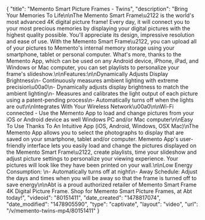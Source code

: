 {
    "title": "Memento Smart Picture Frames - Twins",
    "description": "Bring Your Memories To Life\n\nThe Memento Smart Frame\u2122 is the world's most advanced 4K digital picture frame! Every day, it will connect you to your most precious memories by displaying your digital pictures with the highest quality possible. You'll appreciate its design, impressive resolution and ease of use. With the Memento Smart Frame\u2122, you can upload all of your pictures to Memento's internal memory storage using your smartphone, tablet or personal computer. What's more, thanks to the Memento App, which can be used on any Android device, iPhone, iPad, and Windows or Mac computer, you can set playlists to personalize your frame's slideshow.\n\nFeatures:\n\nDynamically Adjusts Display Brightness\n- Continuously measures ambient lighting with extreme precision\u00a0\n- Dynamically adjusts display brightness to match the ambient lighting\n- Measures and calibrates the light output of each picture using a patent-pending process\n- Automatically turns off when the lights are out\n\nIntegrates With Your Wireless Network\u00a0\n\nWi-Fi connected - Use the Memento App to load and change pictures from your iOS or Android device as well Windows PC and\/or Mac computer\n\nEasy To Use Thanks To An Intuitive App (iOS, Android, Windows, OSX Mac)\nThe Memento App allows you to select the photographs to display that are saved on your smartphone, tablet and\/or computer. Memento App's user-friendly interface lets you easily load and change the pictures displayed on the Memento Smart Frame\u2122, create playlists, time your slideshow and adjust picture settings to personalize your viewing experience. Your pictures will look like they have been printed on your wall.\n\nLow Energy Consumption: \n- Automatically turns off at night\n- Away Schedule: Adjust the days and times when you will be away so that the frame is turned off to save energy\n\nAbt is a proud authorized retailer of Memento Smart Frame 4K Digital Picture Frame. Shop for Memento Smart Picture Frames,  at Abt today!",
    "videoid": "80151411",
    "date_created": "1478817074",
    "date_modified": "1478905590",
    "type": "captivate",
    "layout": "video",
    "url": "\/v\/memento-twins-mp4\/80151411"
}